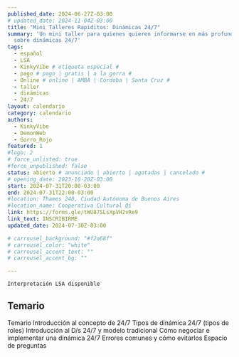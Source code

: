 ```yaml
---
published_date: 2024-06-27Z-03:00
# updated_date: 2024-11-04Z-03:00
title: "Mini Talleres Rapiditos: Dinámicas 24/7"
summary: 'Un mini taller para quienes quieren informarse en más profundidad
  sobre dinámicas 24/7'
tags:
  - español
  - LSA
  - KinkyVibe # etiqueta especial #
  - pago # pago | gratis | a la gorra #
  - Online # online | AMBA | Córdoba | Santa Cruz #
  - taller
  - dinámicas
  - 24/7
layout: calendario
category: calendario
authors:
  - KinkyVibe
  - DemonWeb
  - Gorro_Rojo
featured: 1
#logo: 2
# force_unlisted: true
#force_unpublished: false
status: abierto # anunciado | abierto | agotadas | cancelado #
# opening_date: 2023-10-20Z-03:00
start: 2024-07-31T20:00-03:00
end: 2024-07-31T22:00-03:00
#location: Thames 240, Ciudad Autónoma de Buenos Aires
#location_name: Cooperativa Cultural Qi
link: https://forms.gle/tWU87SLsXpVH2vRe9
link_text: INSCRIBIRME
updated_date: 2024-07-30Z-03:00

# carrousel_background: "#f2a68f"
# carrousel_color: "white"
# carrousel_accent_text: ""
# carrousel_accent_bg: ""

---
```

`Interpretación LSA disponible`
## Temario
Temario
Introducción al concepto de 24/7
Tipos de dinámica 24/7 (tipos de roles) 
Introducción al D/s 24/7 y modelo tradicional
Cómo negociar e implementar una dinámica 24/7
Errores comunes y cómo evitarlos 
Espacio de preguntas
<!-- - Introducción a los juegos con cera (waxplay)
- Cuidados generales y preparación
- Tipos de cera de vela y sus usos 
- Tipos de vertido y de formas de jugar con velas  -->